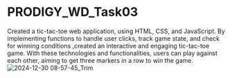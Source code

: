 # PRODIGY_WD_Task03
Created a tic-tac-toe web application, using HTML, CSS, and JavaScript. By implementing functions to handle user clicks, track game state, and check for winning conditions ,created an interactive and engaging tic-tac-toe game. With these technologies and functionalities, users can play against each other, aiming to get three markers in a row to win the game.
![2024-12-30 08-57-45_Trim](https://github.com/YasaswiAmaraneni/PRODIGY_WD_03/assets/94454903/6bea00c3-21f7-4366-8132-cf0b957dab66)
